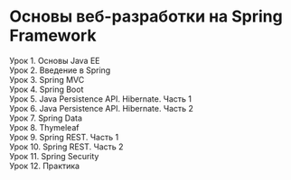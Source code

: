 # Основы веб-разработки на Spring Framework

Урок 1. Основы Java EE<br/>
Урок 2. Введение в Spring<br/>
Урок 3. Spring MVC<br/>
Урок 4. Spring Boot<br/>
Урок 5. Java Persistence API. Hibernate. Часть 1<br/>
Урок 6. Java Persistence API. Hibernate. Часть 2<br/>
Урок 7. Spring Data<br/>
Урок 8. Thymeleaf<br/>
Урок 9. Spring REST. Часть 1<br/>
Урок 10. Spring REST. Часть 2<br/>
Урок 11. Spring Security<br/>
Урок 12. Практика<br/>


